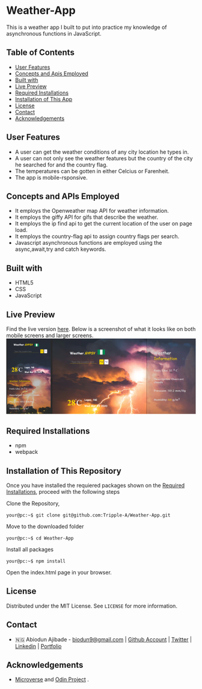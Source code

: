 # Weather-App
This is a weather app I built to put into practice my knowledge of asynchronous functions in JavaScript.

## Table of Contents

* [User Features](#user-features)
* [Concepts and Apis Employed](#concepts-and-apis-employed)
* [Built with](#built-with)
* [Live Preview](#live-preview)
* [Required Installations](#required-installations)
* [Installation of This App](#instalation)
* [License](#license)
* [Contact](#contact)
* [Acknowledgements](#acknowledgements)


<!-- User features -->
## User Features
* A user can get the weather conditions of any city location he types in.
* A user can not only see the weather features but the country of the city he searched for and the country flag.
* The temperatures can be gotten in either Celcius or Farenheit.
* The app is mobile-rsponsive.

<!-- concepts and apis employed -->
## Concepts and APIs Employed
* It employs the Openweather map API for weather information.
* It employs the giffy API for gifs that describe the weather.
* It employs the ip find api to get the current location of the user on page load.
* It employs the country-flag api to assign country flags per search.
* Javascript asynchronous functions are employed using the async,await,try and catch keywords.

<!-- BUILT wITH -->
## Built with
* HTML5
* CSS
* JavaScript

<!-- LIVE PREVIEW -->
## Live Preview
Find the live version [here](https://weather-gypsy.herokuapp.com/).
Below is a screenshot of what it looks like on both mobile screens and larger screens.
![Image](/src/proof.png)

<!-- REQUIRED INSTALLATION -->
## Required Installations
* npm
* webpack

<!-- INSTALLATION -->
## Installation of This Repository

Once you have installed the requiered packages shown on the [Required Installations](#required-installations), proceed with the following steps

Clone the Repository,

```Shell
your@pc:~$ git clone git@github.com:Tripple-A/Weather-App.git
```

Move to the downloaded folder

```Shell
your@pc:~$ cd Weather-App
```

Install all packages

```Shell
your@pc:~$ npm install
```

Open the index.html page in your browser.

## License

Distributed under the MIT License. See `LICENSE` for more information.

<!-- CONTACT -->
## Contact
* 🇳🇬  Abiodun Ajibade - biodun9@gmail.com | [Github Account](https://github.com/Tripple-A) | [Twitter](https://twitter.com/AbiodunAjibade3) | [Linkedin](https://linkedin.com/in/abiodun-ajibade) | [Portfolio](https://abiodun-ajibade.netlify.app/)

<!-- ACKNOWLEDGEMENTS -->
## Acknowledgements

* <a href="https://www.microverse.org/"> Microverse</a>  and <a href="https://www.theodinproject.com/"> Odin Project</a> .
